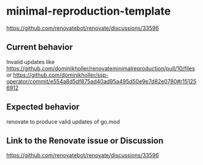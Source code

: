 # minimal-reproduction-template

https://github.com/renovatebot/renovate/discussions/33596

## Current behavior

Invalid updates like
https://github.com/dominikholler/renovateminimalreproduction/pull/10/files
or
https://github.com/dominikholler/ssp-operator/commit/e554a8d5df875ad40ad95a495d50e9e7d82e0780#r151256912

## Expected behavior

renovate to produce valid updates of go.mod

## Link to the Renovate issue or Discussion

https://github.com/renovatebot/renovate/discussions/33596
